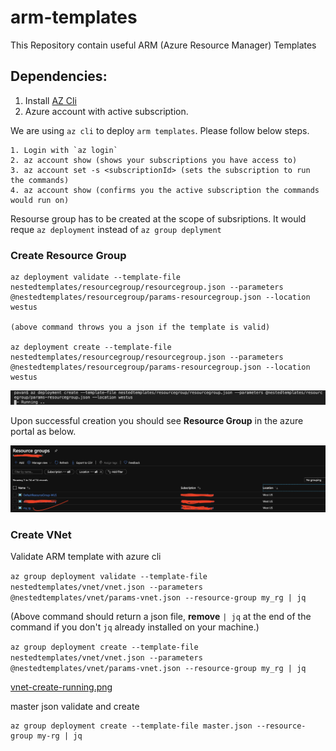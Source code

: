 # arm-templates
This Repository contain useful ARM (Azure Resource Manager) Templates 

## Dependencies:

 1. Install [AZ Cli](https://www.youtube.com/watch?v=FdsDtfo8xQY)
 2. Azure account with active subscription.

We are using `az cli` to deploy `arm templates`. Please follow below steps.

```
1. Login with `az login`
2. az account show (shows your subscriptions you have access to)
3. az account set -s <subscriptionId> (sets the subscription to run the commands)
4. az account show (confirms you the active subscription the commands would run on)
```

Resourse group has to be created at the scope of subsriptions. It would reque `az deployment` instead of `az group deplyment`

### Create Resource Group

```
az deployment validate --template-file nestedtemplates/resourcegroup/resourcegroup.json --parameters @nestedtemplates/resourcegroup/params-resourcegroup.json --location westus

(above command throws you a json if the template is valid)

az deployment create --template-file nestedtemplates/resourcegroup/resourcegroup.json --parameters @nestedtemplates/resourcegroup/params-resourcegroup.json --location westus
```
![azcreate-running](docs/images/az-create-running-status.png)


Upon successful creation you should see __Resource Group__ in the azure portal as below.

![az-create-rg.png](docs/images/az-create-rg.png)


### Create VNet


Validate ARM template with azure cli

`az group deployment validate --template-file nestedtemplates/vnet/vnet.json --parameters @nestedtemplates/vnet/params-vnet.json --resource-group my_rg | jq`

(Above command should return a json file, __remove__ `| jq` at the end of the command if you don't `jq` already installed on your machine.)


`az group deployment create --template-file nestedtemplates/vnet/vnet.json --parameters @nestedtemplates/vnet/params-vnet.json --resource-group my_rg | jq`

[vnet-create-running.png](docs/images/vnet-create-running.png)

master json validate and create

```az group deployment validate --template-file master.json --resource-group my-rg | jq
az group deployment create --template-file master.json --resource-group my-rg | jq

